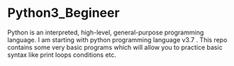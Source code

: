 # Python3_Begineer
Python is an interpreted, high-level, general-purpose programming language. I am starting with python programming language v3.7 . This repo contains some very basic programs which will allow you to practice basic syntax like print loops conditions etc.
